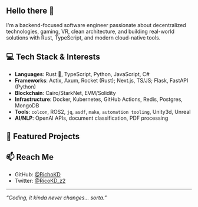 ## Hello there 🖖

I'm a backend-focused software engineer passionate about decentralized technologies, gaming, VR, clean architecture, and building real-world solutions with Rust, TypeScript, and modern cloud-native tools.

## 💻 Tech Stack & Interests

- **Languages**: Rust 🦀, TypeScript, Python, JavaScript, C#
- **Frameworks**: Actix, Axum, Rocket (Rust); Next.js, TS/JS; Flask, FastAPI (Python)
- **Blockchain**: Cairo/StarkNet, EVM/Solidity
- **Infrastructure**: Docker, Kubernetes, GitHub Actions, Redis, Postgres, MongoDB
- **Tools**: `colcon`, ROS2, `jq`, `asdf`, `make`, `automation tooling`, Unity3d, Unreal
- **AI/NLP**: OpenAI APIs, document classification, PDF processing

## 🔧 Featured Projects


## 📫 Reach Me

- GitHub: [@RichoKD](https://github.com/RichoKD)
- Twitter: [@RicoKD_z2](https://x.com/RicoKD_z2)

---

_“Coding, it kinda never changes... sorta.”_

